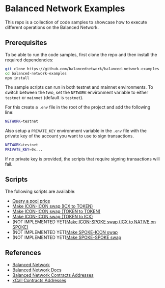 # Balanced Network Examples

This repo is a collection of code samples to showcase how to execute different operations on the Balanced Network.

## Prerequisites

To be able to run the code samples, first clone the repo and then install the required dependencies:

```bash
git clone https://github.com/balancednetwork/balanced-network-examples.git
cd balanced-network-examples
npm install
```

The sample scripts can run in both testnet and mainnet environments. To switch between the two, set the `NETWORK` environment variable to either `testnet` or `mainnet` (default is `testnet`).

For this create a `.env` file in the root of the project and add the following line:

```bash
NETWORK=testnet
```

Also setup a `PRIVATE_KEY` environment variable in the `.env` file with the private key of the account you want to use to sign transactions.

```bash
NETWORK=testnet
PRIVATE_KEY=0x...
```

If no private key is provided, the scripts that require signing transactions will fail.

## Scripts

The following scripts are available:

- [Query a pool price](./scripts/query-pool-price.js)
- [Make ICON-ICON swap (ICX to TOKEN)](./scripts/make-icon-icon-swap.js)
- [Make ICON-ICON swap (TOKEN to TOKEN)](./scripts/make-icon-icon-swap-2.js)
- [Make ICON-ICON swap (TOKEN to ICX)](./scripts/make-icon-icon-swap-3.js)
- (NOT IMPLEMENTED YET)[Make ICON-SPOKE swap (ICX to NATIVE on SPOKE)](./scripts/make-icon-evm-swap.js)
- (NOT IMPLEMENTED YET)[Make SPOKE-ICON swap](./scripts/make-spoke-icon-swap.js)
- (NOT IMPLEMENTED YET)[Make SPOKE-SPOKE swap](./scripts/make-spoke-spoke-swap.js)


## References
- [Balanced Network](https://balanced.network/)
- [Balanced Network Docs](https://docs.balanced.network/)
- [Balanced Network Contracts Addresses](https://github.com/balancednetwork/balanced-java-contracts/wiki/Contract-Addresses)
- [xCall Contracts Addresses](https://github.com/icon-project/xcall-multi/wiki/xCall-Deployment-Info)
